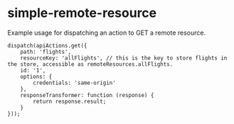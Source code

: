 # simple-remote-resource

Example usage for dispatching an action to GET a remote resource.
~~~~
dispatch(apiActions.get({
    path: 'flights',
    resourceKey: 'allFlights', // this is the key to store flights in the store, accessible as remoteResources.allFlights.
    id: '1',
    options: {
        credentials: 'same-origin'
    },
    responseTransformer: function (response) {
        return response.result;
    }
}));
~~~~
